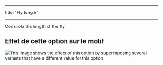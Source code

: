 - - -
title: "Fly length"
- - -

Constrols the length of the fly.

## Effet de cette option sur le motif

![This image shows the effect of this option by superimposing several variants that have a different value for this option](charlie_flylength_sample.svg "Effect of this option on the pattern")
